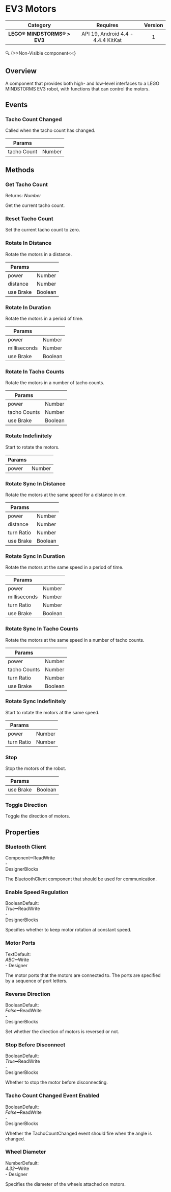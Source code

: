 # EV3 Motors

| Category | Requires | Version |
|:--------:|:-------:|:--------:|
|**LEGO® MINDSTORMS® > EV3**|<span class="chip chip-any">API 19, Android 4.4 - 4.4.4 KitKat</span>|<span class="chip chip-number">1</span>|

:mag: {>>Non-Visible component<<}

## Overview

A component that provides both high- and low-level interfaces to a LEGO MINDSTORMS EV3 robot, with functions that can control the motors.

## Events

### Tacho Count Changed

Called when the tacho count has changed.

<div class="block" ai2-block="event" not-rendered="true" value="%7B%22componentName%22:%20%22EV3%20Motors%22,%20%22name%22:%20%22Tacho%20Count%20Changed%22,%20%22param%22:%20%5B%22tacho%20Count%22%5D%7D"></div>

| Params | []() |
|--------|------|
|tacho Count|<span class="chip chip-number">Number</span>|

## Methods

### Get Tacho Count

<span class="chip chip-number">Returns: <i>Number</i></span>

Get the current tacho count.

<div class="block" ai2-block="method" not-rendered="true" value="%7B%22componentName%22:%20%22EV3%20Motors%22,%20%22name%22:%20%22Get%20Tacho%20Count%22,%20%22output%22:%20true,%20%22param%22:%20%5B%5D%7D"></div>

### Reset Tacho Count

Set the current tacho count to zero.

<div class="block" ai2-block="method" not-rendered="true" value="%7B%22componentName%22:%20%22EV3%20Motors%22,%20%22name%22:%20%22Reset%20Tacho%20Count%22,%20%22output%22:%20false,%20%22param%22:%20%5B%5D%7D"></div>

### Rotate In Distance

Rotate the motors in a distance.

<div class="block" ai2-block="method" not-rendered="true" value="%7B%22componentName%22:%20%22EV3%20Motors%22,%20%22name%22:%20%22Rotate%20In%20Distance%22,%20%22output%22:%20false,%20%22param%22:%20%5B%22power%22,%20%22distance%22,%20%22use%20Brake%22%5D%7D"></div>

| Params | []() |
|--------|------|
|power|<span class="chip chip-number">Number</span>|
|distance|<span class="chip chip-number">Number</span>|
|use Brake|<span class="chip chip-boolean">Boolean</span>|

### Rotate In Duration

Rotate the motors in a period of time.

<div class="block" ai2-block="method" not-rendered="true" value="%7B%22componentName%22:%20%22EV3%20Motors%22,%20%22name%22:%20%22Rotate%20In%20Duration%22,%20%22output%22:%20false,%20%22param%22:%20%5B%22power%22,%20%22milliseconds%22,%20%22use%20Brake%22%5D%7D"></div>

| Params | []() |
|--------|------|
|power|<span class="chip chip-number">Number</span>|
|milliseconds|<span class="chip chip-number">Number</span>|
|use Brake|<span class="chip chip-boolean">Boolean</span>|

### Rotate In Tacho Counts

Rotate the motors in a number of tacho counts.

<div class="block" ai2-block="method" not-rendered="true" value="%7B%22componentName%22:%20%22EV3%20Motors%22,%20%22name%22:%20%22Rotate%20In%20Tacho%20Counts%22,%20%22output%22:%20false,%20%22param%22:%20%5B%22power%22,%20%22tacho%20Counts%22,%20%22use%20Brake%22%5D%7D"></div>

| Params | []() |
|--------|------|
|power|<span class="chip chip-number">Number</span>|
|tacho Counts|<span class="chip chip-number">Number</span>|
|use Brake|<span class="chip chip-boolean">Boolean</span>|

### Rotate Indefinitely

Start to rotate the motors.

<div class="block" ai2-block="method" not-rendered="true" value="%7B%22componentName%22:%20%22EV3%20Motors%22,%20%22name%22:%20%22Rotate%20Indefinitely%22,%20%22output%22:%20false,%20%22param%22:%20%5B%22power%22%5D%7D"></div>

| Params | []() |
|--------|------|
|power|<span class="chip chip-number">Number</span>|

### Rotate Sync In Distance

Rotate the motors at the same speed for a distance in cm.

<div class="block" ai2-block="method" not-rendered="true" value="%7B%22componentName%22:%20%22EV3%20Motors%22,%20%22name%22:%20%22Rotate%20Sync%20In%20Distance%22,%20%22output%22:%20false,%20%22param%22:%20%5B%22power%22,%20%22distance%22,%20%22turn%20Ratio%22,%20%22use%20Brake%22%5D%7D"></div>

| Params | []() |
|--------|------|
|power|<span class="chip chip-number">Number</span>|
|distance|<span class="chip chip-number">Number</span>|
|turn Ratio|<span class="chip chip-number">Number</span>|
|use Brake|<span class="chip chip-boolean">Boolean</span>|

### Rotate Sync In Duration

Rotate the motors at the same speed in a period of time.

<div class="block" ai2-block="method" not-rendered="true" value="%7B%22componentName%22:%20%22EV3%20Motors%22,%20%22name%22:%20%22Rotate%20Sync%20In%20Duration%22,%20%22output%22:%20false,%20%22param%22:%20%5B%22power%22,%20%22milliseconds%22,%20%22turn%20Ratio%22,%20%22use%20Brake%22%5D%7D"></div>

| Params | []() |
|--------|------|
|power|<span class="chip chip-number">Number</span>|
|milliseconds|<span class="chip chip-number">Number</span>|
|turn Ratio|<span class="chip chip-number">Number</span>|
|use Brake|<span class="chip chip-boolean">Boolean</span>|

### Rotate Sync In Tacho Counts

Rotate the motors at the same speed in a number of tacho counts.

<div class="block" ai2-block="method" not-rendered="true" value="%7B%22componentName%22:%20%22EV3%20Motors%22,%20%22name%22:%20%22Rotate%20Sync%20In%20Tacho%20Counts%22,%20%22output%22:%20false,%20%22param%22:%20%5B%22power%22,%20%22tacho%20Counts%22,%20%22turn%20Ratio%22,%20%22use%20Brake%22%5D%7D"></div>

| Params | []() |
|--------|------|
|power|<span class="chip chip-number">Number</span>|
|tacho Counts|<span class="chip chip-number">Number</span>|
|turn Ratio|<span class="chip chip-number">Number</span>|
|use Brake|<span class="chip chip-boolean">Boolean</span>|

### Rotate Sync Indefinitely

Start to rotate the motors at the same speed.

<div class="block" ai2-block="method" not-rendered="true" value="%7B%22componentName%22:%20%22EV3%20Motors%22,%20%22name%22:%20%22Rotate%20Sync%20Indefinitely%22,%20%22output%22:%20false,%20%22param%22:%20%5B%22power%22,%20%22turn%20Ratio%22%5D%7D"></div>

| Params | []() |
|--------|------|
|power|<span class="chip chip-number">Number</span>|
|turn Ratio|<span class="chip chip-number">Number</span>|

### Stop

Stop the motors of the robot.

<div class="block" ai2-block="method" not-rendered="true" value="%7B%22componentName%22:%20%22EV3%20Motors%22,%20%22name%22:%20%22Stop%22,%20%22output%22:%20false,%20%22param%22:%20%5B%22use%20Brake%22%5D%7D"></div>

| Params | []() |
|--------|------|
|use Brake|<span class="chip chip-boolean">Boolean</span>|

### Toggle Direction

Toggle the direction of motors.

<div class="block" ai2-block="method" not-rendered="true" value="%7B%22componentName%22:%20%22EV3%20Motors%22,%20%22name%22:%20%22Toggle%20Direction%22,%20%22output%22:%20false,%20%22param%22:%20%5B%5D%7D"></div>

## Properties

### Bluetooth Client

<span style="user-select: none; white-space:pre-wrap;"><span class="chip chip-component">Component</span>:heavy_minus_sign:<span class="chip chip-rw">Read</span><span class="chip chip-rw">Write</span> - <span class="chip chip-bd">Designer</span><span class="chip chip-bd">Blocks</span></span>

The BluetoothClient component that should be used for communication.

<div class="block" ai2-block="property" not-rendered="true" value="%7B%22componentName%22:%20%22EV3%20Motors%22,%20%22name%22:%20%22Bluetooth%20Client%22,%20%22getter%22:%20true%7D"></div>
<div class="block" ai2-block="property" not-rendered="true" value="%7B%22componentName%22:%20%22EV3%20Motors%22,%20%22name%22:%20%22Bluetooth%20Client%22,%20%22getter%22:%20false%7D"></div>

### Enable Speed Regulation

<span style="user-select: none; white-space:pre-wrap;"><span class="chip chip-boolean">Boolean</span><span class="chip chip-boolean">Default: <i>True</i></span>:heavy_minus_sign:<span class="chip chip-rw">Read</span><span class="chip chip-rw">Write</span> - <span class="chip chip-bd">Designer</span><span class="chip chip-bd">Blocks</span></span>

Specifies whether to keep motor rotation at constant speed.

<div class="block" ai2-block="property" not-rendered="true" value="%7B%22componentName%22:%20%22EV3%20Motors%22,%20%22name%22:%20%22Enable%20Speed%20Regulation%22,%20%22getter%22:%20true%7D"></div>
<div class="block" ai2-block="property" not-rendered="true" value="%7B%22componentName%22:%20%22EV3%20Motors%22,%20%22name%22:%20%22Enable%20Speed%20Regulation%22,%20%22getter%22:%20false%7D"></div>

### Motor Ports

<span style="user-select: none; white-space:pre-wrap;"><span class="chip chip-text">Text</span><span class="chip chip-text">Default: <i>ABC</i></span>:heavy_minus_sign:<span class="chip chip-rw">Write</span> - <span class="chip chip-bd">Designer</span></span>

The motor ports that the motors are connected to. The ports are specified by a sequence of port letters.

### Reverse Direction

<span style="user-select: none; white-space:pre-wrap;"><span class="chip chip-boolean">Boolean</span><span class="chip chip-boolean">Default: <i>False</i></span>:heavy_minus_sign:<span class="chip chip-rw">Read</span><span class="chip chip-rw">Write</span> - <span class="chip chip-bd">Designer</span><span class="chip chip-bd">Blocks</span></span>

Set whether the direction of motors is reversed or not.

<div class="block" ai2-block="property" not-rendered="true" value="%7B%22componentName%22:%20%22EV3%20Motors%22,%20%22name%22:%20%22Reverse%20Direction%22,%20%22getter%22:%20true%7D"></div>
<div class="block" ai2-block="property" not-rendered="true" value="%7B%22componentName%22:%20%22EV3%20Motors%22,%20%22name%22:%20%22Reverse%20Direction%22,%20%22getter%22:%20false%7D"></div>

### Stop Before Disconnect

<span style="user-select: none; white-space:pre-wrap;"><span class="chip chip-boolean">Boolean</span><span class="chip chip-boolean">Default: <i>True</i></span>:heavy_minus_sign:<span class="chip chip-rw">Read</span><span class="chip chip-rw">Write</span> - <span class="chip chip-bd">Designer</span><span class="chip chip-bd">Blocks</span></span>

Whether to stop the motor before disconnecting.

<div class="block" ai2-block="property" not-rendered="true" value="%7B%22componentName%22:%20%22EV3%20Motors%22,%20%22name%22:%20%22Stop%20Before%20Disconnect%22,%20%22getter%22:%20true%7D"></div>
<div class="block" ai2-block="property" not-rendered="true" value="%7B%22componentName%22:%20%22EV3%20Motors%22,%20%22name%22:%20%22Stop%20Before%20Disconnect%22,%20%22getter%22:%20false%7D"></div>

### Tacho Count Changed Event Enabled

<span style="user-select: none; white-space:pre-wrap;"><span class="chip chip-boolean">Boolean</span><span class="chip chip-boolean">Default: <i>False</i></span>:heavy_minus_sign:<span class="chip chip-rw">Read</span><span class="chip chip-rw">Write</span> - <span class="chip chip-bd">Designer</span><span class="chip chip-bd">Blocks</span></span>

Whether the TachoCountChanged event should fire when the angle is changed.

<div class="block" ai2-block="property" not-rendered="true" value="%7B%22componentName%22:%20%22EV3%20Motors%22,%20%22name%22:%20%22Tacho%20Count%20Changed%20Event%20Enabled%22,%20%22getter%22:%20true%7D"></div>
<div class="block" ai2-block="property" not-rendered="true" value="%7B%22componentName%22:%20%22EV3%20Motors%22,%20%22name%22:%20%22Tacho%20Count%20Changed%20Event%20Enabled%22,%20%22getter%22:%20false%7D"></div>

### Wheel Diameter

<span style="user-select: none; white-space:pre-wrap;"><span class="chip chip-number">Number</span><span class="chip chip-number">Default: <i>4.32</i></span>:heavy_minus_sign:<span class="chip chip-rw">Write</span> - <span class="chip chip-bd">Designer</span></span>

Specifies the diameter of the wheels attached on motors.
